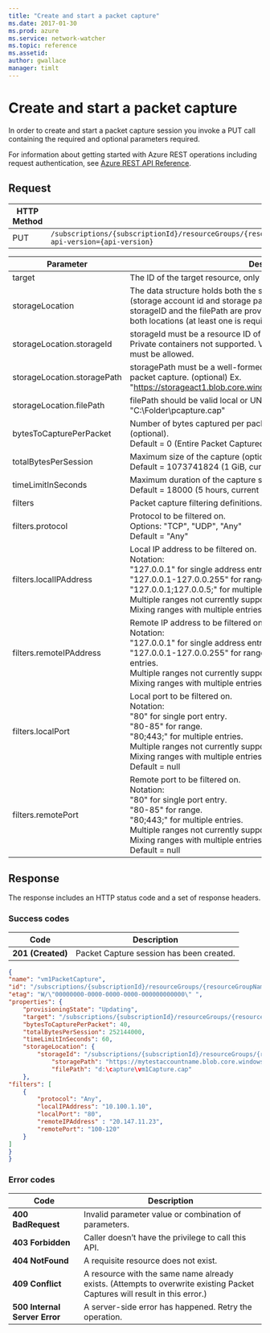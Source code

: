 ```yaml
---
title: "Create and start a packet capture"
ms.date: 2017-01-30
ms.prod: azure
ms.service: network-watcher
ms.topic: reference
ms.assetid: 
author: gwallace
manager: timlt
---
```


# Create and start a packet capture

In order to create and start a packet capture session you invoke a PUT call containing the required and optional parameters required.

For information about getting started with Azure REST operations including request authentication, see [Azure REST API Reference](../../../index.md).

## Request

| HTTP Method | URI|  
| ----------- |----|  
| PUT | `/subscriptions/{subscriptionId}/resourceGroups/{resourceGroupName}/providers/Microsoft.Network/networkWatchers/{networkWatcherName}/packetCaptures/{packetCaptureName}?api-version={api-version}` |

| Parameter | Description |
| --------- | ----------- |
| target |	The ID of the target resource, only VM is currently supported (required). |
| storageLocation |	The data structure holds both the storage blob connection information (storage account id and storage path) and/or the local file path. If both the storageID and the filePath are provided, then the capture will be saved in both locations (at least one is required). |
| storageLocation.storageId |	storageId must be a resource ID of an existing storage account. (optional) Private containers not supported. VM outbound traffic to storage account must be allowed. |
| storageLocation.storagePath |	storagePath must be a well-formed URI describing the location to save the packet capture. (optional) Ex. "https://storageact1.blob.core.windows.net/packetcaptures/pcapture.cap" |
| storageLocation.filePath |	filePath should be valid local or UNC path on the target VM. (optional) Ex. "C:\Folder\pcapture.cap" |
| bytesToCapturePerPacket |	Number of bytes captured per packet. The remaining bytes are truncated. (optional). </br>Default = 0 (Entire Packet Captured) |
| totalBytesPerSession |	Maximum size of the capture (optional) </br>Default = 1073741824 (1 GiB, current default) |
| timeLimitInSeconds |	Maximum duration of the capture session in seconds. (optional). </br>Default = 18000 (5 hours, current maximum) |
| filters |	Packet capture filtering definitions. Multiple filters can be used (optional). |
| filters.protocol |	Protocol to be filtered on. </br>Options: "TCP", "UDP", "Any" </br>Default = "Any" |
| filters.localIPAddress |	Local IP address to be filtered on. </br>Notation: </br>"127.0.0.1" for single address entry. </br>"127.0.0.1-127.0.0.255" for range. </br>"127.0.0.1;127.0.0.5;" for multiple entries. </br>Multiple ranges not currently supported. </br>Mixing ranges with multiple entries not currently supported Default = null |
| filters.remoteIPAddress |	Remote IP address to be filtered on. </br>Notation: </br>"127.0.0.1" for single address entry. </br>"127.0.0.1-127.0.0.255" for range. "127.0.0.1;127.0.0.5;" for multiple entries.</br>Multiple ranges not currently supported. </br>Mixing ranges with multiple entries not currently supported Default = null |
| filters.localPort |	Local port to be filtered on.</br> Notation: </br>"80" for single port entry. </br>"80-85" for range. </br>"80;443;" for multiple entries. </br>Multiple ranges not currently supported. </br>Mixing ranges with multiple entries not currently supported </br>Default = null |
| filters.remotePort |	Remote port to be filtered on.</br> Notation:</br> "80" for single port entry. </br>"80-85" for range. </br>"80;443;" for multiple entries. </br>Multiple ranges not currently supported. </br>Mixing ranges with multiple entries not currently supported </br>Default = null |
 
## Response  

The response includes an HTTP status code and a set of response headers.

### Success codes

| Code | Description |
| ---- | ----------- |
| **201 (Created)** | Packet Capture session has been created. | 

```json
{ 
"name": "vm1PacketCapture", 
"id": "/subscriptions/{subscriptionId}/resourceGroups/{resourceGroupName}/providers/Microsoft.Network/networkWatchers/westUsWatcher/packetCaptures/vm1PacketCapture", 
"etag": "W/\"00000000-0000-0000-0000-000000000000\" ", 
"properties": { 
    "provisioningState": "Updating", 
    "target": "/subscriptions/{subscriptionId}/resourceGroups/{resourceGroupName}/providers/Microsoft.compute/virtualMachine/vm1", 
    "bytesToCapturePerPacket": 40, 
    "totalBytesPerSession": 252144000, 
    "timeLimitInSeconds": 60, 
    "storageLocation": { 
        "storageId": "/subscriptions/{subscriptionId}/resourceGroups/{resourceGroupName}/providers/Microsoft.Storage/storageAccounts/pcstore",
            "storagePath": "https://mytestaccountname.blob.core.windows.net/capture/vm1Capture.cap", 
            "filePath": "d:\capture\vm1Capture.cap" 
    }, 
"filters": [ 
    { 
        "protocol": "Any", 
        "localIPAddress": "10.100.1.10", 
        "localPort": "80", 
        "remoteIPAddress" : "20.147.11.23",
        "remotePort": "100-120" 
    } 
] 
}
}
```

### Error codes

| Code | Description |
| ---- | ----------- |
| **400 BadRequest** | Invalid parameter value or combination of parameters. | 
| **403 Forbidden** | Caller doesn’t have the privilege to call this API. |
| **404 NotFound** | A requisite resource does not exist. |
| **409 Conflict** | A resource with the same name already exists. (Attempts to overwrite existing Packet Captures will result in this error.) |
| **500 Internal Server Error** |  A server-side error has happened. Retry the operation. |     



 